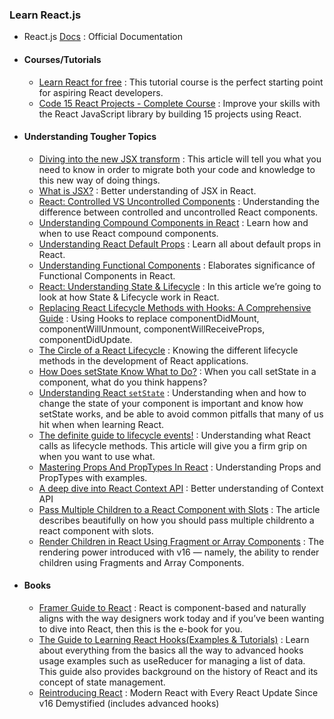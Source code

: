 ### Learn React.js

- React.js [Docs](https://reactjs.org/docs) : Official Documentation

- #### Courses/Tutorials
  - [Learn React for free](https://scrimba.com/learn/learnreact) : This tutorial course is the perfect starting point for aspiring React developers.
  - [Code 15 React Projects - Complete Course](https://www.youtube.com/watch?v=a_7Z7C_JCyo) : Improve your skills with the React JavaScript library by building 15 projects using React.


- #### Understanding Tougher Topics
  - [Diving into the new JSX transform](https://blog.logrocket.com/diving-into-the-new-jsx-transform/) : This article will tell you what you need to know in order to migrate both your code and knowledge to this new way of doing things.
  - [What is JSX?](https://kentcdodds.com/blog/what-is-jsx) : Better understanding of JSX in React.
  - [React: Controlled VS Uncontrolled Components](https://blog.bitsrc.io/react-controlled-vs-uncontrolled-components-f569f4215ac9) : Understanding the difference between controlled and uncontrolled React components.
  - [Understanding Compound Components in React](https://blog.bitsrc.io/understanding-compound-components-in-react-23c4b84535b5) : Learn how and when to use React compound components.
  - [Understanding React Default Props](https://blog.bitsrc.io/understanding-react-default-props-5c50401ed37d) : Learn all about default props in React.
  - [Understanding Functional Components](https://hackernoon.com/understanding-functional-components-895321b1af84) : Elaborates significance of Functional Components in React.
  - [React: Understanding State & Lifecycle](https://itnext.io/react-understanding-state-lifecycle-d45df5d2cf3f) : In this article we’re going to look at how State & Lifecycle work in React.
  - [Replacing React Lifecycle Methods with Hooks: A Comprehensive Guide](https://blog.bitsrc.io/replacing-react-lifecycle-methods-with-hooks-a-comprehensive-guide-dfd5cbe1f274) : Using Hooks to replace componentDidMount, componentWillUnmount, componentWillReceiveProps, componentDidUpdate.
  - [The Circle of a React Lifecycle](https://css-tricks.com/the-circle-of-a-react-lifecycle/) : Knowing the different lifecycle methods in the development of React applications.
  - [How Does setState Know What to Do?](https://overreacted.io/how-does-setstate-know-what-to-do/) : When you call setState in a component, what do you think happens?
  - [Understanding React `setState`](https://css-tricks.com/understanding-react-setstate/) : Understanding when and how to change the state of your component is important and know how setState works, and be able to avoid common pitfalls that many of us hit when when learning React.
  - [The definite guide to lifecycle events!](https://react.christmas/2017/22) : Understanding what React calls as lifecycle methods. This article will give you a firm grip on when you want to use what.
  - [Mastering Props And PropTypes In React](https://www.smashingmagazine.com/2020/08/mastering-props-proptypes-react/) : Understanding Props and PropTypes with examples. 
  - [A deep dive into React Context API](https://blog.logrocket.com/a-deep-dive-into-react-context-api/) : Better understanding of Context API
  - [Pass Multiple Children to a React Component with Slots](https://daveceddia.com/pluggable-slots-in-react-components/) : The article describes beautifully on how you should pass multiple childrento a react component with slots. 
  - [Render Children in React Using Fragment or Array Components](https://css-tricks.com/render-children-in-react-using-fragment-or-array-components/) : The rendering power introduced with v16 — namely, the ability to render children using Fragments and Array Components.




- #### Books
  - [Framer Guide to React](https://www.framer.com/books/framer-guide-to-react/) :  React is component-based and naturally aligns with the way designers work today and if you’ve been wanting to dive into React, then this is the e-book for you.
  - [The Guide to Learning React Hooks(Examples & Tutorials)](https://www.telerik.com/kendo-react-ui/react-hooks-guide/) : Learn about everything from the basics all the way to advanced hooks usage examples such as useReducer for managing a list of data. This guide also provides background on the history of React and its concept of state management.
  - [Reintroducing React](https://leanpub.com/reintroducing-react) : Modern React with Every React Update Since v16 Demystified (includes advanced hooks)

